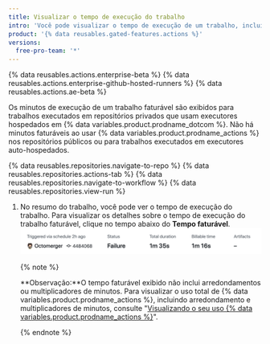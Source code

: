```yaml
---
title: Visualizar o tempo de execução do trabalho
intro: 'Você pode visualizar o tempo de execução de um trabalho, incluindo os minutos faturáveis que um trabalho acumulou.'
product: '{% data reusables.gated-features.actions %}'
versions:
  free-pro-team: '*'
---
```


{% data reusables.actions.enterprise-beta %}
{% data reusables.actions.enterprise-github-hosted-runners %}
{% data reusables.actions.ae-beta %}

Os minutos de execução de um trabalho faturável são exibidos para trabalhos executados em repositórios privados que usam executores hospedados em {% data variables.product.prodname_dotcom %}. Não há minutos faturáveis ao usar {% data variables.product.prodname_actions %} nos repositórios públicos ou para trabalhos executados em executores auto-hospedados.

{% data reusables.repositories.navigate-to-repo %}
{% data reusables.repositories.actions-tab %}
{% data reusables.repositories.navigate-to-workflow %}
{% data reusables.repositories.view-run %}
1. No resumo do trabalho, você pode ver o tempo de execução do trabalho. Para visualizar os detalhes sobre o tempo de execução do trabalho faturável, clique no tempo abaixo do **Tempo faturável**. ![Link com informações sobre o tempo faturável e execução](/assets/images/help/repository/view-run-billable-time.png)

   {% note %}

   **Observação:**O tempo faturável exibido não inclui arredondamentos ou multiplicadores de minutos. Para visualizar o uso total de {% data variables.product.prodname_actions %}, incluindo arredondamento e multiplicadores de minutos, consulte "[Visualizando o seu uso {% data variables.product.prodname_actions %}](/billing/managing-billing-for-github-actions/viewing-your-github-actions-usage)".

   {% endnote %}

